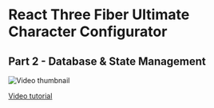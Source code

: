# React Three Fiber Ultimate Character Configurator

## Part 2 - Database & State Management

![Video thumbnail](https://github.com/user-attachments/assets/d658cce6-d14c-429f-a065-4353ee7cca8e)

[Video tutorial](https://youtu.be/_juZ_mz6owE)
